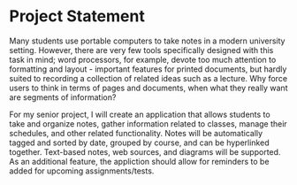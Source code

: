 Project Statement
=================

Many students use portable computers to take notes in a modern university
setting. However, there are very few tools specifically designed with this
task in mind; word processors, for example, devote too much attention to 
formatting and layout - important features for printed documents, but hardly 
suited to recording a collection of related ideas such as a lecture. Why 
force users to think in terms of pages and documents, when what they really
want are segments of information?

For my senior project, I will create an application that allows students to
take and organize notes, gather information related to classes, manage their
schedules, and other related functionality. Notes will be automatically
tagged and sorted by date, grouped by course, and can be hyperlinked together.
Text-based notes, web sources, and diagrams will be supported. As an 
additional feature, the appliction should allow for reminders to be added for
upcoming assignments/tests.
